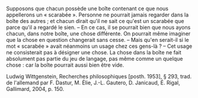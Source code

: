 Supposons que chacun possède une boîte contenant ce que nous appellerons un « scarabée ». Personne ne pourrait jamais regarder dans la boîte des autres ; et chacun dirait qu'il ne sait ce qu'est un scarabée que parce qu'il a regardé le sien. – En ce cas, il se pourrait bien que nous ayons chacun, dans notre boîte, une chose différente. On pourrait même imaginer que la chose en question changerait sans cesse. – Mais qu'en serait-il si le mot « scarabée » avait néanmoins un usage chez ces gens-là ? – Cet usage ne consisterait pas à désigner une chose. La chose dans la boîte ne fait absolument pas partie du jeu de langage, pas même comme un quelque chose : car la boîte pourrait aussi bien être vide.

Ludwig Wittgenstein, Recherches philosophiques [posth. 1953], § 293, trad. de l'allemand par F. Dastur, M. Élie, J.-L. Gautero, D. Janicaud, É. Rigal, Gallimard, 2004, p. 150.
